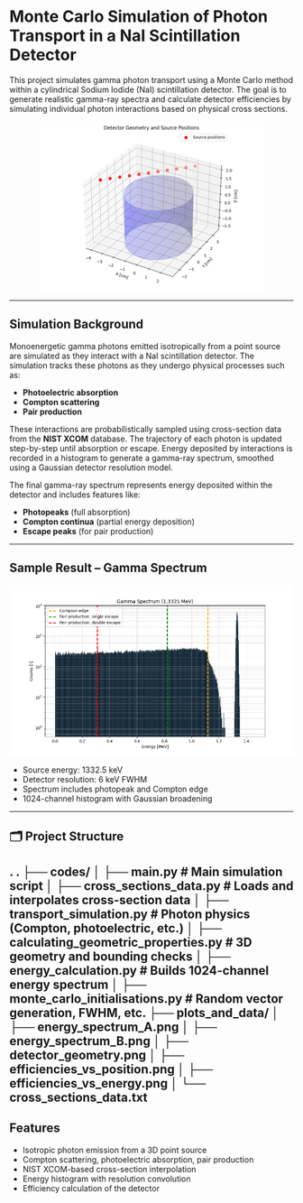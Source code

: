 # Monte Carlo Simulation of Photon Transport in a NaI Scintillation Detector

This project simulates gamma photon transport using a Monte Carlo method within a cylindrical Sodium Iodide (NaI) scintillation detector. The goal is to generate realistic gamma-ray spectra and calculate detector efficiencies by simulating individual photon interactions based on physical cross sections.

<p align="center">
  <img src="plots_and_data/detector_geometry.png" alt="Detector Geometry" width="400"/>
</p>

---

## Simulation Background

Monoenergetic gamma photons emitted isotropically from a point source are simulated as they interact with a NaI scintillation detector. The simulation tracks these photons as they undergo physical processes such as:

- **Photoelectric absorption**  
- **Compton scattering**  
- **Pair production**

These interactions are probabilistically sampled using cross-section data from the **NIST XCOM** database. The trajectory of each photon is updated step-by-step until absorption or escape. Energy deposited by interactions is recorded in a histogram to generate a gamma-ray spectrum, smoothed using a Gaussian detector resolution model.

The final gamma-ray spectrum represents energy deposited within the detector and includes features like:

- **Photopeaks** (full absorption)  
- **Compton continua** (partial energy deposition)  
- **Escape peaks** (for pair production)

---

## Sample Result – Gamma Spectrum

<p align="center">
  <img src="plots_and_data/energy_spectrum_B.png" alt="Gamma Spectrum" width="600"/>
</p>

- Source energy: 1332.5 keV  
- Detector resolution: 6 keV FWHM  
- Spectrum includes photopeak and Compton edge  
- 1024-channel histogram with Gaussian broadening

---

## 🗂 Project Structure

.
.
├── codes/
│   ├── main.py                              # Main simulation script
│   ├── cross_sections_data.py               # Loads and interpolates cross-section data
│   ├── transport_simulation.py              # Photon physics (Compton, photoelectric, etc.)
│   ├── calculating_geometric_properties.py  # 3D geometry and bounding checks
│   ├── energy_calculation.py                # Builds 1024-channel energy spectrum
│   ├── monte_carlo_initialisations.py       # Random vector generation, FWHM, etc.
├── plots_and_data/
│   ├── energy_spectrum_A.png
│   ├── energy_spectrum_B.png
│   ├── detector_geometry.png
│   ├── efficiencies_vs_position.png
│   ├── efficiencies_vs_energy.png
│   └── cross_sections_data.txt
---

## Features

- Isotropic photon emission from a 3D point source  
- Compton scattering, photoelectric absorption, pair production  
- NIST XCOM-based cross-section interpolation  
- Energy histogram with resolution convolution  
- Efficiency calculation of the detector
